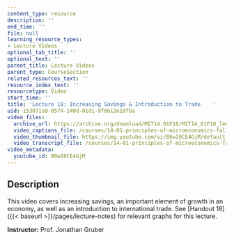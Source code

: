 ```yaml
---
content_type: resource
description: ''
end_time: ''
file: null
learning_resource_types:
- Lecture Videos
optional_tab_title: ''
optional_text: ''
parent_title: Lecture Videos
parent_type: CourseSection
related_resources_text: ''
resource_index_text: ''
resourcetype: Video
start_time: ''
title: 'Lecture 18: Increasing Savings & Introduction to Trade    '
uid: 153071a9-0574-140d-01d1-9f8612e19fba
video_files:
  archive_url: https://archive.org/download/MIT14.01F18/MIT14_01F18_lec18_300k.mp4
  video_captions_file: /courses/14-01-principles-of-microeconomics-fall-2018/4fd95a13a2fc5f88a4cc20a71c5ab902_B6wI0CE4GjM.vtt
  video_thumbnail_file: https://img.youtube.com/vi/B6wI0CE4GjM/default.jpg
  video_transcript_file: /courses/14-01-principles-of-microeconomics-fall-2018/15aac56fe5de4a036f091dffdaca2a91_B6wI0CE4GjM.pdf
video_metadata:
  youtube_id: B6wI0CE4GjM
---
```


Description
-----------

This video covers increasing savings, an important element of growth in an economy, as well as an introduction to international trade. See [Handout 18]({{< baseurl >}}/pages/lecture-notes) for relevant graphs for this lecture. 

**Instructor:** Prof. Jonathan Gruber